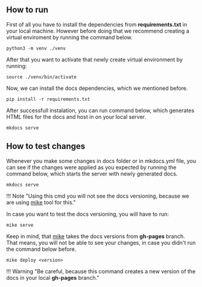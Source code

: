 ## How to run

First of all you have to install the dependencies from **requirements.txt** in your local machine. However before doing that we recommend creating a virtual enviroment by running the command below.

```
python3 -m venv ./venv
```

After that you want to activate that newly create virtual environment by running:

```
source ./venv/bin/activate
```

Now, we can install the docs dependencies, which we mentioned before.

```
pip install -r requirements.txt
```

After successfull instalation, you can run command below, which generates HTML files for the docs and host in on your local server.

```
mkdocs serve
```

## How to test changes

Whenever you make some changes in docs folder or in mkdocs.yml file, you can see if the changes were applied as you expected by running the command below, which starts the server with newly generated docs.

```
mkdocs serve
```

!!! Note "Using this cmd you will not see the docs versioning, because we are using [mike](https://github.com/jimporter/mike) tool for this."

In case you want to test the docs versioning, you will have to run:

```
mike serve
```

Keep in mind, that [mike](https://github.com/jimporter/mike) takes the docs versions from **gh-pages** branch. That means, you will not be able to see your changes, in case you didn't run the command below before.

```
mike deploy <version>
```

!!! Warning "Be careful, because this command creates a new version of the docs in your local **gh-pages** branch."
